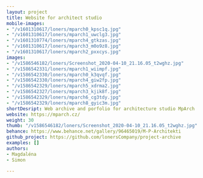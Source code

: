 ```yaml
---
layout: project
title: Website for architect studio
mobile-images:
- "/v1601310617/loners/mparch0_kpsc1q.jpg"
- "/v1601310617/loners/mparch1_uwclg3.jpg"
- "/v1601310774/loners/mparch4_gtkzas.jpg"
- "/v1601310617/loners/mparch3_m0o9z8.jpg"
- "/v1601310617/loners/mparch2_pxxcys.jpg"
images:
- "/v1586546182/loners/Screenshot_2020-04-10_21.16.05_t2wghz.jpg"
- "/v1586542331/loners/mparch1_wiimpf.jpg"
- "/v1586542330/loners/mparch0_k3qvqf.jpg"
- "/v1586542330/loners/mparch4_giw2fp.jpg"
- "/v1586542329/loners/mparch5_xdrma2.jpg"
- "/v1586542327/loners/mparch3_kjik8f.jpg"
- "/v1586542329/loners/mparch6_cg3tdy.jpg"
- "/v1586542329/loners/mparch8_gyic3m.jpg"
shortDesript: Web archive and porfolio for architecture studio MpArch
website: https://mparch.cz/
weight: 30
thumb: "/v1586546182/loners/Screenshot_2020-04-10_21.16.05_t2wghz.jpg"
behance: https://www.behance.net/gallery/96465019/M-P-Architekti
github_project: https://github.com/lonersCompany/project-archive
examples: []
authors:
- Magdaléna
- Simon

---
```

